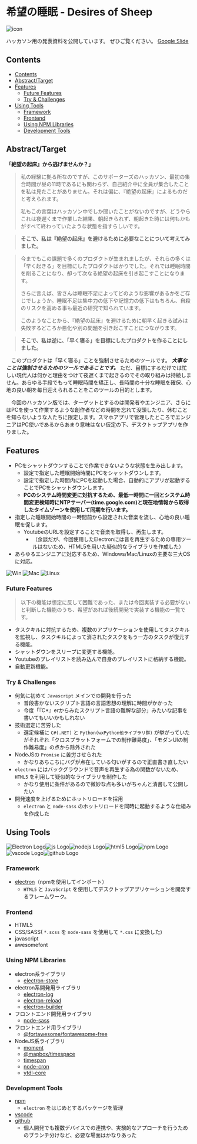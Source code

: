 <!-- omit in toc -->
# 希望の睡眠 - Desires of Sheep
![icon](img/icon.jpg)
<!-- omit in toc -->


ハッカソン用の発表資料を公開しています。
ぜひご覧ください。
[Google Slide](https://docs.google.com/presentation/d/1ZTWMEFnsanhXf61rM9Ga0qHilNgWXihtSqbbqW0ttq4/edit?usp=sharing)

## Contents
- [Contents](#contents)
- [Abstract/Target](#abstracttarget)
- [Features](#features)
  - [Future Features](#future-features)
  - [Try & Challenges](#try--challenges)
- [Using Tools](#using-tools)
  - [Framework](#framework)
  - [Frontend](#frontend)
  - [Using NPM Libraries](#using-npm-libraries)
  - [Development Tools](#development-tools)

## Abstract/Target
**「絶望の起床』から逃げませんか？」**

>  私の経験に拠る所なのですが、このサポーターズのハッカソン、最初の集合時間が昼の11時であるにも関わらず、自己紹介中に全員が集合したことを私は見たことがありません。それは偏に、『絶望の起床』によるものだと考えられます。
>
> 私もこの言葉はハッカソン中でしか聞いたことがないのですが、どうやらこれは夜遅くまで作業した結果、朝起きられず、朝起きた時には何もかもがすべて終わっていたような状態を指すらしいです。

> **そこで、私は『絶望の起床』を避けるために必要なことについて考えてみました。**

> 今までもこの課題で多くのプロダクトが生まれましたが、それらの多くは「早く起きる」を目標にしたプロダクトばかりでした。それでは睡眠時間を削ることになり、却って次なる絶望の起床を引き起こすことになります。
>
> さらに言えば、皆さんは睡眠不足によってどのような影響があるかをご存じでしょうか。睡眠不足は集中力の低下や記憶力の低下はもちろん、自殺のリスクを高める事も最近の研究で知られています。
>
> このようなことから、『絶望の起床』を避けるために朝早く起きる試みは失敗するどころか悪化や別の問題を引き起こすことにつながります。

> **そこで、私は逆に、「早く寝る」を目標にしたプロダクトを作ることにしました。**

　このプロダクトは「早く寝る」ことを強制させるためのツールです。 ***大事なことは強制させるためのツールであることです。*** ただ、目標にするだけでは忙しい現代人は何かと理由をつけて夜遅くまで起きるのでその取り組みは持続しません。あらゆる手段でもって睡眠時間を矯正し、長時間の十分な睡眠を確保、心地の良い朝を毎日迎えられることをこのツールの目的とします。

　今回のハッカソン版では、ターゲットとするのは開発者やエンジニア、さらにはPCを使って作業するような創作者などの時間を忘れて没頭したり、休むことを知らないような人たちに限定します。スマホアプリで管理したところでエンジニアはPC使いであるからあまり意味はない仮定の下、デスクトップアプリを作りました。


## Features

- PCをシャットダウンすることで作業できないような状態を生み出します。
  - 設定で指定した睡眠開始時間にPCをシャットダウンします。
  - 設定で指定した時間内にPCを起動した場合、自動的にアプリが起動することでPCをシャットダウンします。
  - **PCのシステム時間変更に対抗するため、最低一時間に一回とシステム時間変更検知時にNTPサーバー(time.google.com)と現在地情報から取得したタイムゾーンを使用して同期を行います。**
- 指定した睡眠開始時間の一時間前から設定された音楽を流し、心地の良い睡眠を促します。
  - YoutubeのURLを設定することで音楽を取得し、再生します。
    - （余談だが、今回使用したElectronには音を再生するための専用ツールはないため、HTML5を用いた疑似的なライブラリを作成した）
- あらゆるエンジニアに対応するため、Windows/Mac/Linuxの主要な三大OSに対応。

![Win](icons/windows.svg)    ![Mac](icons/apple.svg)    ![Linux](icons/linux.svg)

### Future Features
> 以下の機能は想定に反して困難であった、または今回実装する必要がないと判断した機能のうち、希望があれば後続開発で実装する機能の一覧です。

- タスクキルに対抗するため、複数のアプリケーションを使用してタスクキルを監視し、タスクキルによって消されたタスクをもう一方のタスクが復元する機能。
- シャットダウンをスリープに変更する機能。
- Youtubeのプレイリストを読み込んで自身のプレイリストに格納する機能。
- 自動更新機能。

### Try & Challenges
- 何気に初めて `Javascript` メインでの開発を行った
  - 普段書かないスクリプト言語の言語思想の理解に時間がかかった
  - 今度「『C*』erからみたスクリプト言語の難解な部分」みたいな記事を書いてもいいかもしれない
- 技術選定に苦労した
  - 選定候補に `C#(.NET)` と `Python(wxPython他ライブラリ群)` が挙がっていたがそれぞれ「クロスプラットフォームでの制作難易度」、「モダンUIの制作難易度」の点から除外された
- NodeJSの `Promise` に苦労させられた
  - かなりあちこちにバグが点在している匂いがするので正直書き直したい
- `electron` にはバックグラウンドで音声を再生する為の関数がないため、 `HTML5` を利用して疑似的なライブラリを制作した
  - かなり使用に条件があるので微妙な点も多いがちゃんと清書して公開したい
- 開発速度を上げるためにホットリロードを採用
  - `electron` と `node-sass` のホットリロードを同時に起動するような仕組みを作成した

## Using Tools
![Electron Logo](icons/electron.svg)![js Logo](icons/js.svg)![nodejs Logo](icons/nodejs.svg)![html5 Logo](icons/html5.svg)![npm Logo](icons/Npm.svg)![vscode Logo](icons/vscode.svg)![github Logo](icons/github.svg)


### Framework
- [electron](https://github.com/electron/electron)（npmを使用してインポート）
  - `HTML5` と `JavaScript` を使用してデスクトップアプリケーションを開発するフレームワーク。

### Frontend
- HTML5
- CSS/SASS( `*.scss` を `node-sass` を使用して `*.css` に変換した)
- javascript
- awesomefont

### Using NPM Libraries
- electron系ライブラリ
  - [electron-store](https://www.npmjs.com/package/electron-store)
- electron系開発用ライブラリ
  - [electron-log](https://www.npmjs.com/package/electron-log)
  - [electron-reload](https://www.npmjs.com/package/electron-reload)
  - [electron-builder](https://www.npmjs.com/package/electron-builder)
- フロントエンド開発用ライブラリ
  - [node-sass](https://www.npmjs.com/package/node-sass)
- フロントエンド用ライブラリ
  - [@fortawesome/fontawesome-free](https://www.npmjs.com/package/@fortawesome/fontawesome-free)
- NodeJS系ライブラリ
  - [moment](https://www.npmjs.com/package/moment)
  - [@mapbox/timespace](https://www.npmjs.com/package/@mapbox/timespace)
  - [timespan](https://www.npmjs.com/package/timespan)
  - [node-cron](https://www.npmjs.com/package/node-cron)
  - [ytdl-core](https://www.npmjs.com/package/ytdl-core)

### Development Tools
- [npm](https://www.npmjs.com/)
  - `electron` をはじめとするパッケージを管理
- [vscode](https://code.visualstudio.com/)
- [github](https://github.com)
  - 個人開発でも複数デバイスでの連携や、実験的なアプローチを行うためのブランチ分けなど、必要な場面はかなりあった


